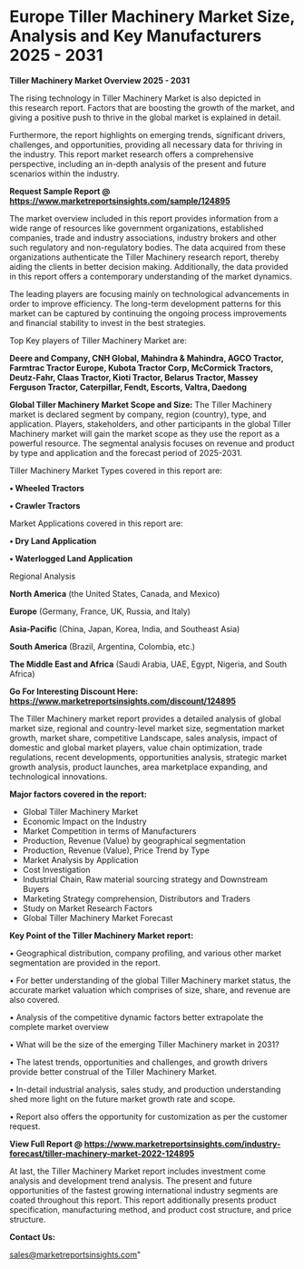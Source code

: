 # Europe Tiller Machinery Market Size, Analysis and Key Manufacturers 2025 - 2031

<Strong> Tiller Machinery Market Overview 2025 - 2031</strong>

The rising technology in Tiller Machinery Market is also depicted in this research report. Factors that are boosting the growth of the market, and giving a positive push to thrive in the global market is explained in detail.

Furthermore, the report highlights on emerging trends, significant drivers, challenges, and opportunities, providing all necessary data for thriving in the industry. This report market research offers a comprehensive perspective, including an in-depth analysis of the present and future scenarios within the industry.

<strong>Request Sample Report @ <a href=https://www.marketreportsinsights.com/sample/124895>https://www.marketreportsinsights.com/sample/124895</a></strong>

The market overview included in this report provides information from a wide range of resources like government organizations, established companies, trade and industry associations, industry brokers and other such regulatory and non-regulatory bodies. The data acquired from these organizations authenticate the Tiller Machinery research report, thereby aiding the clients in better decision making. Additionally, the data provided in this report offers a contemporary understanding of the market dynamics.

The leading players are focusing mainly on technological advancements in order to improve efficiency. The long-term development patterns for this market can be captured by continuing the ongoing process improvements and financial stability to invest in the best strategies.

Top Key players of Tiller Machinery Market are:

<strong>Deere and Company, CNH Global, Mahindra & Mahindra, AGCO Tractor, Farmtrac Tractor Europe, Kubota Tractor Corp, McCormick Tractors, Deutz-Fahr, Claas Tractor, Kioti Tractor, Belarus Tractor, Massey Ferguson Tractor, Caterpillar, Fendt, Escorts, Valtra, Daedong</strong>

<strong><b>Global Tiller Machinery Market Scope and Size:</b></strong>
The Tiller Machinery market is declared segment by company, region (country), type, and application. Players, stakeholders, and other participants in the global Tiller Machinery market will gain the market scope as they use the report as a powerful resource. The segmental analysis focuses on revenue and product by type and application and the forecast period of 2025-2031.

Tiller Machinery Market Types covered in this report are:

<strong>• Wheeled Tractors

• Crawler Tractors</strong>

Market Applications covered in this report are:

<strong>• Dry Land Application

• Waterlogged Land Application</strong> 

Regional Analysis

<strong>North America</strong> (the United States, Canada, and Mexico)

<strong>Europe</strong> (Germany, France, UK, Russia, and Italy)

<strong>Asia-Pacific</strong> (China, Japan, Korea, India, and Southeast Asia)

<strong>South America</strong> (Brazil, Argentina, Colombia, etc.)

<strong>The Middle East and Africa</strong> (Saudi Arabia, UAE, Egypt, Nigeria, and South Africa)

<strong>Go For Interesting Discount Here: <a href=https://www.marketreportsinsights.com/discount/124895>https://www.marketreportsinsights.com/discount/124895</a></strong>

The Tiller Machinery market report provides a detailed analysis of global market size, regional and country-level market size, segmentation market growth, market share, competitive Landscape, sales analysis, impact of domestic and global market players, value chain optimization, trade regulations, recent developments, opportunities analysis, strategic market growth analysis, product launches, area marketplace expanding, and technological innovations.

<strong><b>Major factors covered in the report:</b></strong>
<ul>
  <li>Global Tiller Machinery Market </li>
  <li>Economic Impact on the Industry</li>
  <li>Market Competition in terms of Manufacturers</li>
  <li>Production, Revenue (Value) by geographical segmentation</li>
  <li>Production, Revenue (Value), Price Trend by Type</li>
  <li>Market Analysis by Application</li>
  <li>Cost Investigation</li>
  <li>Industrial Chain, Raw material sourcing strategy and Downstream Buyers</li>
  <li>Marketing Strategy comprehension, Distributors and Traders</li>
  <li>Study on Market Research Factors</li>
  <li>Global Tiller Machinery Market Forecast</li>
</ul>

<strong><b>Key Point of the Tiller Machinery Market report:</b></strong>

• Geographical distribution, company profiling, and various other market segmentation are provided in the report.

• For better understanding of the global Tiller Machinery market status, the accurate market valuation which comprises of size, share, and revenue are also covered.

• Analysis of the competitive dynamic factors better extrapolate the complete market overview

• What will be the size of the emerging Tiller Machinery market in 2031?

• The latest trends, opportunities and challenges, and growth drivers provide better construal of the Tiller Machinery Market.

• In-detail industrial analysis, sales study, and production understanding shed more light on the future market growth rate and scope.

• Report also offers the opportunity for customization as per the customer request.

<strong><b>View Full Report @ <a href=https://www.marketreportsinsights.com/industry-forecast/tiller-machinery-market-2022-124895>https://www.marketreportsinsights.com/industry-forecast/tiller-machinery-market-2022-124895</a></b></strong>


At last, the Tiller Machinery Market report includes investment come analysis and development trend analysis. The present and future opportunities of the fastest growing international industry segments are coated throughout this report. This report additionally presents product specification, manufacturing method, and product cost structure, and price structure.

<strong>Contact Us:</strong>

sales@marketreportsinsights.com"
